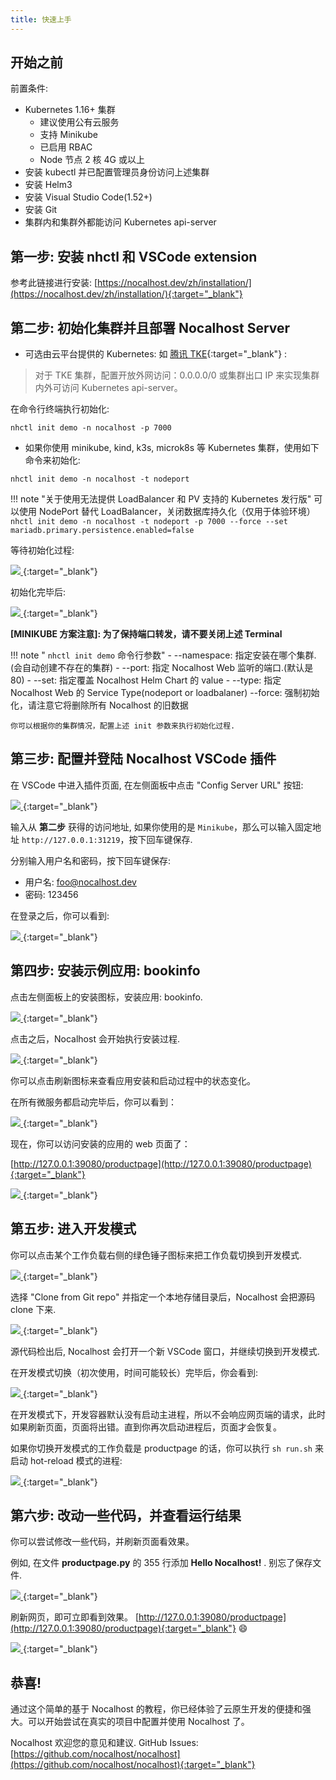 ```yaml
---
title: 快速上手
---
```


## 开始之前

前置条件:

- Kubernetes 1.16+ 集群
    * 建议使用公有云服务
    * 支持 Minikube
    * 已启用 RBAC
    * Node 节点 2 核 4G 或以上
- 安装 kubectl 并已配置管理员身份访问上述集群
- 安装 Helm3
- 安装 Visual Studio Code(1.52+) 
- 安装 Git
- 集群内和集群外都能访问 Kubernetes api-server

## 第一步: 安装 nhctl 和 VSCode extension

参考此链接进行安装: [https://nocalhost.dev/zh/installation/](https://nocalhost.dev/zh/installation/){:target="_blank"}

## 第二步: 初始化集群并且部署 Nocalhost Server

- 可选由云平台提供的 Kubernetes: 如 [腾讯 TKE](https://cloud.tencent.com/product/tke){:target="_blank"} :

> 对于 TKE 集群，配置开放外网访问：0.0.0.0/0 或集群出口 IP 来实现集群内外可访问 Kubernetes api-server。

在命令行终端执行初始化:
```
nhctl init demo -n nocalhost -p 7000
```

- 如果你使用 minikube, kind, k3s, microk8s 等 Kubernetes 集群，使用如下命令来初始化:

```
nhctl init demo -n nocalhost -t nodeport
```

!!! note "关于使用无法提供 LoadBalancer 和 PV 支持的 Kubernetes 发行版"
    可以使用 NodePort 替代 LoadBalancer，关闭数据库持久化（仅用于体验环境）
    ```
    nhctl init demo -n nocalhost -t nodeport -p 7000 --force --set mariadb.primary.persistence.enabled=false
    ```

等待初始化过程:

[ ![](../assets/images/initializing.png) ](../assets/images/initializing.png){:target="_blank"}

初始化完毕后:

[ ![](../assets/images/init-completed.png) ](../assets/images/init-completed.png){:target="_blank"}

**[MINIKUBE 方案注意]: 为了保持端口转发，请不要关闭上述 Terminal**

!!! note " `nhctl init demo` 命令行参数"
    - --namespace: 指定安装在哪个集群.(会自动创建不存在的集群)
    - --port: 指定 Nocalhost Web 监听的端口.(默认是 80)
    - --set: 指定覆盖 Nocalhost Helm Chart 的 value
    - --type: 指定 Nocalhost Web 的 Service Type(nodeport or loadbalaner)
    --force: 强制初始化，请注意它将删除所有 Nocalhost 的旧数据

    你可以根据你的集群情况，配置上述 init 参数来执行初始化过程.

## 第三步: 配置并登陆 Nocalhost VSCode 插件

在 VSCode 中进入插件页面, 在左侧面板中点击 "Config Server URL" 按钮:

[ ![](../assets/images/config-server-url.png) ](../assets/images/config-server-url.png){:target="_blank"}


输入从 **第二步** 获得的访问地址, 如果你使用的是 `Minikube`，那么可以输入固定地址 `http://127.0.0.1:31219`，按下回车键保存.

分别输入用户名和密码，按下回车键保存:

- 用户名: foo@nocalhost.dev
- 密码: 123456

在登录之后，你可以看到:

[ ![](../assets/images/signedin.png) ](../assets/images/signedin.png){:target="_blank"}

## 第四步: 安装示例应用: bookinfo

点击左侧面板上的安装图标，安装应用: bookinfo.

[ ![](../assets/images/signedin.png) ](../assets/images/signedin.png){:target="_blank"}

点击之后，Nocalhost 会开始执行安装过程.

[ ![](../assets/images/wait-for-start.png) ](../assets/images/wait-for-start.png){:target="_blank"}

你可以点击刷新图标来查看应用安装和启动过程中的状态变化。

在所有微服务都启动完毕后，你可以看到：

[ ![](../assets/images/app-started.png) ](../assets/images/app-started.png){:target="_blank"}

现在，你可以访问安装的应用的 web 页面了：

[http://127.0.0.1:39080/productpage](http://127.0.0.1:39080/productpage){:target="_blank"}

[ ![](../assets/images/before-change.png) ](../assets/images/before-change.png){:target="_blank"}

## 第五步: 进入开发模式

你可以点击某个工作负载右侧的绿色锤子图标来把工作负载切换到开发模式.

[ ![](../assets/images/click-green-hammer.png) ](../assets/images/click-green-hammer.png){:target="_blank"}

选择 "Clone from Git repo" 并指定一个本地存储目录后，Nocalhost 会把源码 clone 下来.

[ ![](../assets/images/clone-repo.png) ](../assets/images/clone-repo.png){:target="_blank"}

源代码检出后, Nocalhost 会打开一个新 VSCode 窗口，并继续切换到开发模式.

在开发模式切换（初次使用，时间可能较长）完毕后，你会看到:

[ ![](../assets/images/devmode.png) ](../assets/images/devmode.png){:target="_blank"}

在开发模式下，开发容器默认没有启动主进程，所以不会响应网页端的请求，此时如果刷新页面，页面将出错。直到你再次启动进程后，页面才会恢复。

如果你切换开发模式的工作负载是 productpage 的话，你可以执行 `sh run.sh` 来启动 hot-reload 模式的进程:

[ ![](../assets/images/run-sh.png) ](../assets/images/run-sh.png){:target="_blank"}

## 第六步: 改动一些代码，并查看运行结果

你可以尝试修改一些代码，并刷新页面看效果。

例如, 在文件 **productpage.py** 的 355 行添加 **Hello Nocalhost!** . 别忘了保存文件.

[ ![](../assets/images/code-changes.png) ](../assets/images/code-changes.png){:target="_blank"}

刷新网页，即可立即看到效果。 [http://127.0.0.1:39080/productpage](http://127.0.0.1:39080/productpage){:target="_blank"} 😄

[ ![](../assets/images/after-change.png) ](../assets/images/after-change.png){:target="_blank"}

## 恭喜!

通过这个简单的基于 Nocalhost 的教程，你已经体验了云原生开发的便捷和强大。可以开始尝试在真实的项目中配置并使用 Nocalhost 了。

Nocalhost 欢迎您的意见和建议. GitHub Issues: [https://github.com/nocalhost/nocalhost](https://github.com/nocalhost/nocalhost){:target="_blank"}
